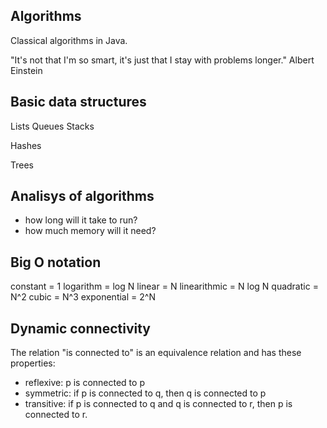 Algorithms
----------

Classical algorithms in Java.

"It's not that I'm so smart, it's just that I stay with problems longer."
Albert Einstein

Basic data structures
---------------------

Lists
Queues
Stacks

Hashes

Trees

Analisys of algorithms
----------------------

- how long will it take to run?
- how much memory will it need?

Big O notation
--------------
constant = 1
logarithm = log N
linear = N
linearithmic = N log N
quadratic = N^2
cubic = N^3
exponential = 2^N


Dynamic connectivity
--------------------
The relation "is connected to" is an equivalence relation and has these properties:

* reflexive: p is connected to p
* symmetric: if p is connected to q, then q is connected to p
* transitive: if p is connected to q and q is connected to r, then p is connected to r.

